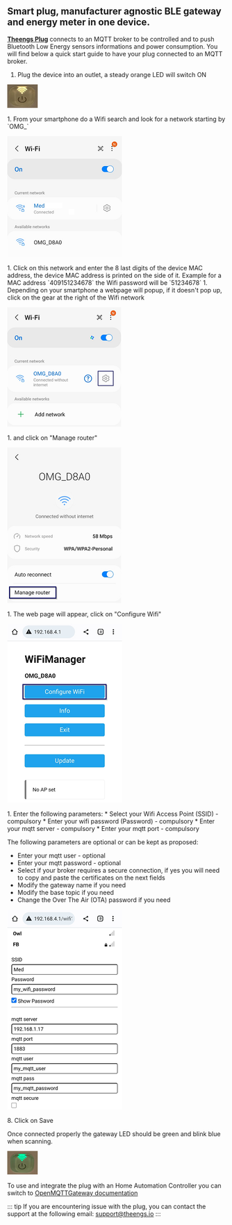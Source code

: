 
## Smart plug, manufacturer agnostic BLE gateway and energy meter in one device.

[**Theengs Plug**](https://shop.theengs.io/products/theengs-plug-smart-plug-ble-gateway-and-energy-consumption) connects to an MQTT broker to be controlled and to push Bluetooth Low Energy sensors informations and power consumption. You will find below a quick start guide to have your plug connected to an MQTT broker.

1. Plug the device into an outlet, a steady orange LED will switch ON
<p align="left">
  <img src="./img/Theengs-plug01-orange.png">
</p>
1. From your smartphone do a Wifi search and look for a network starting by `OMG_`
<p align="left">
  <img src="./img/Theengs-plug01-wifi.png">
</p>
1. Click on this network and enter the 8 last digits of the device MAC address, the device MAC address is printed on the side of it.
Example for a MAC address `409151234678` the Wifi password will be `51234678`
1. Depending on your smartphone a webpage will popup, if it doesn't pop up, click on the gear at the right of the Wifi network 
<p align="left">
  <img src="./img/Theengs-plug01-wifi-manage-gear.png">
</p>
1. and click on "Manage router"
<p align="left">
  <img src="./img/Theengs-plug01-wifi-manage-router.png">
</p>
1. The web page will appear, click on "Configure Wifi"
<p align="left">
  <img src="./img/Theengs-plug01-wifi-manage-configure.png">
</p>
1. Enter the following parameters:
* Select your Wifi Access Point (SSID) - compulsory
* Enter your wifi password (Password) - compulsory
* Enter your mqtt server - compulsory
* Enter your mqtt port - compulsory

The following parameters are optional or can be kept as proposed:
* Enter your mqtt user - optional
* Enter your mqtt password - optional
* Select if your broker requires a secure connection, if yes you will need to copy and paste the certificates on the next fields
* Modify the gateway name if you need
* Modify the base topic if you need
* Change the Over The Air (OTA) password if you need
<p align="left">
  <img src="./img/Theengs-plug01-wifi-manage-parameter.png">
</p>
8. Click on Save

Once connected properly the gateway LED should be green and blink blue when scanning.
<p align="left">
  <img src="./img/Theengs-plug01-green.png">
</p>

To use and integrate the plug with an Home Automation Controller you can switch to [OpenMQTTGateway documentation](https://docs.openmqttgateway.com/use/ble.html)

::: tip
If you are encountering issue with the plug, you can contact the support at the following email: [support@theengs.io](mailto:florian@theengs.io)
:::
